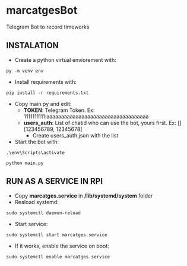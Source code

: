 # marcatgesBot
Telegram Bot to record timeworks

## INSTALATION
- Create a python virtual enviorement with:
~~~ 
py -m venv env 
~~~
- Install requirements with:
~~~ 
pip install -r requirements.txt 
~~~
- Copy main.py and edit:
    - **TOKEN**: Telegram Token. Ex: 1111111111:aaaaaaaaaaaaaaaaaaaaaaaaaaaaaaaaaaa
    - **users_auth**: List of chatid who can use the bot, yours first. Ex: [] [123456789, 12345678]
        - Create users_auth.json with the list 
- Start the bot with:
~~~ 
.\env\Scripts\activate 
~~~
~~~ 
python main.py 
~~~



## RUN AS A SERVICE IN RPI ##
- Copy **marcatges.service** in **/lib/systemd/system** folder
- Reaload systemd:
~~~
sudo systemctl daemon-reload
~~~
- Start service:
~~~
sudo systemctl start marcatges.service 
~~~
- If it works, enable the service on boot:
~~~
sudo systemctl enable marcatges.service 
~~~


